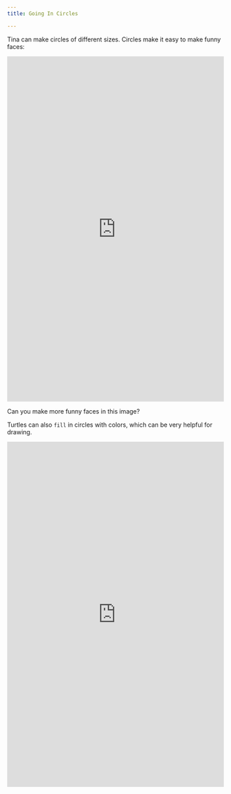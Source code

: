 ```yaml
---
title: Going In Circles

---
```



Tina can make circles of different sizes.  Circles make it easy to make funny faces:

<iframe width="100%" height="800" src="https://trinket.io/tools/1.0/jekyll/embed/python#code=import%20turtle%0Atina%20%3D%20turtle.Turtle%28%29%0Atina.shape%28%27turtle%27%29%0A%0Atina.penup%28%29%0Atina.goto%2830%2C-150%29%0Atina.pendown%28%29%0Atina.circle%28130%29%0Atina.penup%28%29%0Atina.goto%280%2C0%29%0Atina.pendown%28%29%0Atina.circle%2820%29%0Atina.circle%2810%29%0Atina.penup%28%29%0Atina.forward%2860%29%0Atina.right%2845%29%0Atina.pendown%28%29%0Atina.circle%2830%29%0Atina.circle%2810%29%0Atina.penup%28%29%0Atina.right%2890%29%0Atina.forward%2890%29%0Atina.pendown%28%29%0Atina.circle%2840%29%0Atina.penup%28%29%0Atina.goto%2825%2C-25%29" frameborder="0" marginwidth="0" marginheight="0" allowfullscreen></iframe>

Can you make more funny faces in this image?

Turtles can also `fill` in circles with colors, which can be very helpful for drawing.

<iframe width="100%" height="800" src="https://trinket.io/tools/1.0/jekyll/embed/python#code=import%20turtle%0Atina%20%3D%20turtle.Turtle%28%29%0Atina.shape%28%27turtle%27%29%0A%0Atina.penup%28%29%0Atina.begin_fill%28%29%0Atina.color%28%27green%27%29%0Atina.goto%2830%2C-150%29%0Atina.pendown%28%29%0Atina.circle%28130%29%0Atina.penup%28%29%0Atina.end_fill%28%29%0Atina.color%28%27white%27%29%0Atina.goto%280%2C0%29%0Atina.begin_fill%28%29%0Atina.pendown%28%29%0Atina.circle%2820%29%0Atina.penup%28%29%0Atina.end_fill%28%29%0Atina.begin_fill%28%29%0Atina.color%28%27black%27%29%0Atina.pendown%28%29%0Atina.circle%2810%29%0Atina.penup%28%29%0Atina.end_fill%28%29%0Atina.forward%2860%29%0Atina.right%2845%29%0Atina.begin_fill%28%29%0Atina.color%28%27white%27%29%0Atina.pendown%28%29%0Atina.circle%2830%29%0Atina.penup%28%29%0Atina.end_fill%28%29%0Atina.begin_fill%28%29%0Atina.color%28%27black%27%29%0Atina.pendown%28%29%0Atina.circle%2810%29%0Atina.penup%28%29%0Atina.end_fill%28%29%0Atina.right%2890%29%0Atina.forward%2890%29%0Atina.begin_fill%28%29%0Atina.color%28%27maroon%27%29%0Atina.pendown%28%29%0Atina.circle%2840%29%0Atina.penup%28%29%0Atina.end_fill%28%29%0Atina.goto%2825%2C-25%29" frameborder="0" marginwidth="0" marginheight="0" allowfullscreen></iframe>
